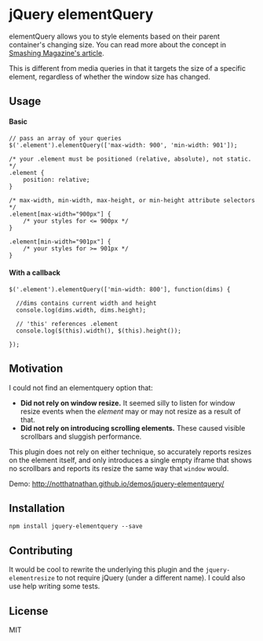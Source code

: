 # jQuery elementQuery
elementQuery allows you to style elements based on their parent container's changing size. You can read more about the concept in [Smashing Magazine's article](http://www.smashingmagazine.com/2013/06/media-queries-are-not-the-answer-element-query-polyfill/).

This is different from media queries in that it targets the size of a specific element, regardless of whether the window size has changed.

## Usage

#### Basic
```
// pass an array of your queries
$('.element').elementQuery(['max-width: 900', 'min-width: 901']);
```
```
/* your .element must be positioned (relative, absolute), not static. */
.element {
	position: relative;
}

/* max-width, min-width, max-height, or min-height attribute selectors */
.element[max-width="900px"] {
	/* your styles for <= 900px */
}

.element[min-width="901px"] {
	/* your styles for >= 901px */
}
```

#### With a callback
```
$('.element').elementQuery(['min-width: 800'], function(dims) {

  //dims contains current width and height
  console.log(dims.width, dims.height);

  // 'this' references .element
  console.log($(this).width(), $(this).height());

});
```

## Motivation

I could not find an elementquery option that:

- **Did not rely on window resize.** It seemed silly to listen for window resize events when the *element* may or may not resize as a result of that.
- **Did not rely on introducing scrolling elements.** These caused visible scrollbars and sluggish performance.

This plugin does not rely on either technique, so accurately reports resizes on the element itself, and only introduces a single empty iframe that shows no scrollbars and reports its resize the same way that `window` would.

Demo: http://notthatnathan.github.io/demos/jquery-elementquery/

## Installation

```
npm install jquery-elementquery --save
```

## Contributing

It would be cool to rewrite the underlying this plugin and the `jquery-elementresize` to not require jQuery (under a different name). I could also use help writing some tests.

## License

MIT
